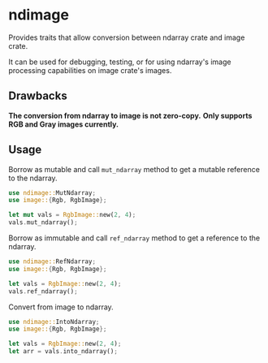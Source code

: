 # ndimage

Provides traits that allow conversion between ndarray crate and image crate.

It can be used for debugging, testing, or for using ndarray's image processing capabilities on image crate's images.

## Drawbacks
**The conversion from ndarray to image is not zero-copy.** 
**Only supports RGB and Gray images currently.**


## Usage
Borrow as mutable and call `mut_ndarray` method to get a mutable reference to the ndarray.
```rust
use ndimage::MutNdarray;
use image::{Rgb, RgbImage};

let mut vals = RgbImage::new(2, 4);
vals.mut_ndarray();
```

Borrow as immutable and call `ref_ndarray` method to get a reference to the ndarray.
```rust
use ndimage::RefNdarray;
use image::{Rgb, RgbImage};

let vals = RgbImage::new(2, 4);
vals.ref_ndarray();
```

Convert from image to ndarray.
```rust
use ndimage::IntoNdarray;
use image::{Rgb, RgbImage};

let vals = RgbImage::new(2, 4);
let arr = vals.into_ndarray();
```
